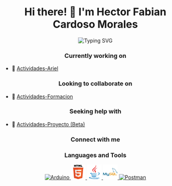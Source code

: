 <h1 align="center">Hi there! 👋 I'm Hector Fabian Cardoso Morales</h1>

<p align="center">
  <img src="https://readme-typing-svg.herokuapp.com?font=Roboto&color=%2336BCF7&center=true&vCenter=true&lines=A+passionate+frontend+developer+from+India" alt="Typing SVG"/>
</p>

<h3 align="center">Currently working on</h3>

- 🔭 [Actividades-Ariel](https://github.com/FabianCM2421/Actividades-Jesus-Ariel.git)

<h3 align="center">Looking to collaborate on</h3>

- 👯 [Actividades-Formacion](#)

<h3 align="center">Seeking help with</h3>

- 🤝 [Actividades-Proyecto (Beta)](#)

<h3 align="center">Connect with me</h3>

<p align="center">
  <!-- Add your social media or contact links here -->
</p>

<h3 align="center">Languages and Tools</h3>

<p align="center">
  <a href="https://www.arduino.cc/" target="_blank" rel="noreferrer">
    <img src="https://cdn.worldvectorlogo.com/logos/arduino-1.svg" alt="Arduino" width="40" height="40"/>
  </a>
  <a href="https://www.w3.org/html/" target="_blank" rel="noreferrer">
    <img src="https://raw.githubusercontent.com/devicons/devicon/master/icons/html5/html5-original-wordmark.svg" alt="HTML5" width="40" height="40"/>
  </a>
  <a href="https://www.java.com" target="_blank" rel="noreferrer">
    <img src="https://raw.githubusercontent.com/devicons/devicon/master/icons/java/java-original.svg" alt="Java" width="40" height="40"/>
  </a>
  <a href="https://www.mysql.com/" target="_blank" rel="noreferrer">
    <img src="https://raw.githubusercontent.com/devicons/devicon/master/icons/mysql/mysql-original-wordmark.svg" alt="MySQL" width="40" height="40"/>
  </a>
  <a href="https://postman.com" target="_blank" rel="noreferrer">
    <img src="https://www.vectorlogo.zone/logos/getpostman/getpostman-icon.svg" alt="Postman" width="40" height="40"/>
  </a>
</p>
